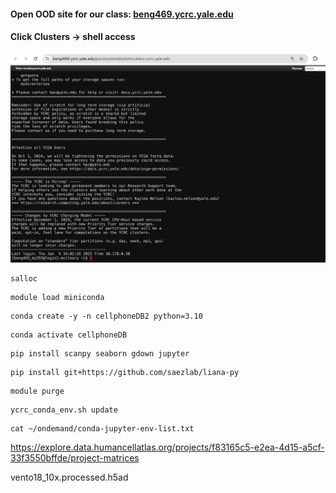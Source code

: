 #### Open OOD site for our class: <a href="https://secure.its.yale.edu/cas/login?service=https%3a%2f%2fbeng469.ycrc.yale.edu%2fpun%2fsys%2fdashboard"> **beng469.ycrc.yale.edu** </a>

#### Click **Clusters** -> **shell access**
<p><img width="800" src="https://github.com/MingyuYang-Yale/BENG469/blob/main/SP21/Assignment1/ood-ssh-login-2025.png" alt="foo bar" title="train &amp; tracks" /></p>

```
salloc
```
```
module load miniconda
```
```
conda create -y -n cellphoneDB2 python=3.10
```
```
conda activate cellphoneDB
```
```
pip install scanpy seaborn gdown jupyter
```
```
pip install git+https://github.com/saezlab/liana-py
```
```
module purge
```
```
ycrc_conda_env.sh update
```
```
cat ~/ondemand/conda-jupyter-env-list.txt
```

https://explore.data.humancellatlas.org/projects/f83165c5-e2ea-4d15-a5cf-33f3550bffde/project-matrices

vento18_10x.processed.h5ad
